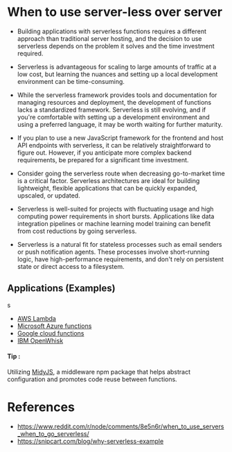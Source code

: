 # When to use server-less over server

  - Building applications with serverless functions requires a different approach than traditional server hosting, and the decision to use serverless depends on the problem it solves and the time investment required.

  - Serverless is advantageous for scaling to large amounts of traffic at a low cost, but learning the nuances and setting up a local development environment can be time-consuming.

  - While the serverless framework provides tools and documentation for managing resources and deployment, the development of functions lacks a standardized framework. Serverless is still evolving, and if you're comfortable with setting up a development environment and using a preferred language, it may be worth waiting for further maturity.

  - If you plan to use a new JavaScript framework for the frontend and host API endpoints with serverless, it can be relatively straightforward to figure out. However, if you anticipate more complex backend requirements, be prepared for a significant time investment.

  - Consider going the serverless route when decreasing go-to-market time is a critical factor. Serverless architectures are ideal for building lightweight, flexible applications that can be quickly expanded, upscaled, or updated.

  - Serverless is well-suited for projects with fluctuating usage and high computing power requirements in short bursts. Applications like data integration pipelines or machine learning model training can benefit from cost reductions by going serverless.

  - Serverless is a natural fit for stateless processes such as email senders or push notification agents. These processes involve short-running logic, have high-performance requirements, and don't rely on persistent state or direct access to a filesystem.

## Applications (Examples)
s
  - [AWS Lambda](https://docs.aws.amazon.com/lambda/latest/dg/welcome.html)
  - [Microsoft Azure functions](https://azure.microsoft.com/en-in/products/functions/?ef_id=_k_CjwKCAjwhJukBhBPEiwAniIcNY9uKqqvOpmtUbCsUS-QHCtA4M5Pih7XOfMzxMPd7KyoPVqazcSpDBoC1nEQAvD_BwE_k_&OCID=AIDcmmf1elj9v5_SEM__k_CjwKCAjwhJukBhBPEiwAniIcNY9uKqqvOpmtUbCsUS-QHCtA4M5Pih7XOfMzxMPd7KyoPVqazcSpDBoC1nEQAvD_BwE_k_&gclid=CjwKCAjwhJukBhBPEiwAniIcNY9uKqqvOpmtUbCsUS-QHCtA4M5Pih7XOfMzxMPd7KyoPVqazcSpDBoC1nEQAvD_BwE)
  - [Google cloud functions](https://cloud.google.com/functions)
  - [IBM OpenWhisk](https://developer.ibm.com/openwhisk/)


#### Tip : 
  Utilizing [MidyJS](https://middy.js.org), a middleware npm package that helps abstract configuration and promotes code reuse between functions.



# References
  - https://www.reddit.com/r/node/comments/8e5n6r/when_to_use_servers_when_to_go_serverless/
  - https://snipcart.com/blog/why-serverless-example
